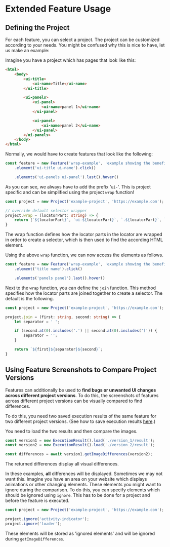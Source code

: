# Extended Feature Usage

## Defining the Project

For each feature, you can select a project. 
The project can be customized according to your needs. 
You might be confused why this is nice to have, let us make an example:

Imagine you have a project which has pages that look like this:

```html
<html>
	<body>
		<ui-title>
			<ui-name>Title</ui-name>
		</ui-title>

		<ui-panels>
			<ui-panel>
				<ui-name>panel 1</ui-name>
			</ui-panel>

			<ui-panel>
				<ui-name>panel 2</ui-name>
			</ui-panel>
		</ui-panels>
	</body>
</html>
```

Normally, we would have to create features that look like the following:

```typescript
const feature = new Feature('wrap-example', 'example showing the benefit of a custom wrap function')
	.element('ui-title ui-name').click()

	.elements('ui-panels ui-panel').last().hover()
```

As you can see, we always have to add the prefix '`ui-`'. This is project specific and can be simplified using the project `wrap` function!

```typescript
const project = new Project('example-project', 'https://example.com');

// override default selector wrapper
project.wrap = (locatorPart: string) => {
	return [`${locatorPart}`, `ui-${locatorPart}`, `.${locatorPart}`, `[${locatorPart}]`];
}
```

The wrap function defines how the locator parts in the locator are wrapped in order to create a selector, which is then used to find the according HTML element.

Using the above `wrap` function, we can now access the elements as follows.

```typescript
const feature = new Feature('wrap-example', 'example showing the benefit of a custom wrap function')
	.element('title name').click()

	.elements('panels panel').last().hover()
```

Next to the `wrap` function, you can define the `join` function. 
This method specifies how the locator parts are joined together to create a selector. 
The default is the following.

```typescript
const project = new Project('example-project', 'https://example.com');

project.join = (first: string, second: string) => {
	let separator = ' ';

	if (second.at(0).includes('.') || second.at(0).includes('[')) {
		separator = '';
	}

	return `${first}${separator}${second}`;
}
```

## Using Feature Screenshots to Compare Project Versions

Features can additionally be used to **find bugs or unwanted UI changes across different project versions**. 
To do this, the screenshots of features across different project versions can be visually compared to find differences.

To do this, you need two saved execution results of the same feature for two different project versions. (See how to save execution results [here](../README.md#execution-and-result).)

You need to load the two results and then compare the images.

```typescript
const version1 = new ExecutionResult().load('./version_1/result');
const version2 = new ExecutionResult().load('./version_2/result');

const differences = await version1.getImageDifferences(version2);
```

The returned differences display all visual differences.

In these examples, **all** differences will be displayed. 
Sometimes we may not want this. 
Imagine you have an area on your website which displays animations or other changing elements. 
These elements you might want to ignore during the comparison. 
To do this, you can specify elements which should be ignored using `ignore`. 
This has to be done for a project and before the feature is executed.

```typescript
const project = new Project('example-project', 'https://example.com');

project.ignore('activity-indicator');
project.ignore('loader');
```

These elements will be stored as 'ignored elements' and will be ignored during `getImageDifferences`.
